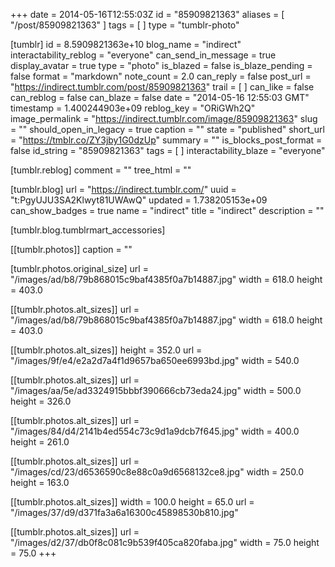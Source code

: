 +++
date = 2014-05-16T12:55:03Z
id = "85909821363"
aliases = [ "/post/85909821363" ]
tags = [ ]
type = "tumblr-photo"

[tumblr]
id = 8.5909821363e+10
blog_name = "indirect"
interactability_reblog = "everyone"
can_send_in_message = true
display_avatar = true
type = "photo"
is_blazed = false
is_blaze_pending = false
format = "markdown"
note_count = 2.0
can_reply = false
post_url = "https://indirect.tumblr.com/post/85909821363"
trail = [ ]
can_like = false
can_reblog = false
can_blaze = false
date = "2014-05-16 12:55:03 GMT"
timestamp = 1.400244903e+09
reblog_key = "ORiGWh2Q"
image_permalink = "https://indirect.tumblr.com/image/85909821363"
slug = ""
should_open_in_legacy = true
caption = ""
state = "published"
short_url = "https://tmblr.co/ZY3jby1G0dzUp"
summary = ""
is_blocks_post_format = false
id_string = "85909821363"
tags = [ ]
interactability_blaze = "everyone"

[tumblr.reblog]
comment = ""
tree_html = ""

[tumblr.blog]
url = "https://indirect.tumblr.com/"
uuid = "t:PgyUJU3SA2Klwyt81UWAwQ"
updated = 1.738205153e+09
can_show_badges = true
name = "indirect"
title = "indirect"
description = ""

[tumblr.blog.tumblrmart_accessories]

[[tumblr.photos]]
caption = ""

[tumblr.photos.original_size]
url = "/images/ad/b8/79b868015c9baf4385f0a7b14887.jpg"
width = 618.0
height = 403.0

[[tumblr.photos.alt_sizes]]
url = "/images/ad/b8/79b868015c9baf4385f0a7b14887.jpg"
width = 618.0
height = 403.0

[[tumblr.photos.alt_sizes]]
height = 352.0
url = "/images/9f/e4/e2a2d7a4f1d9657ba650ee6993bd.jpg"
width = 540.0

[[tumblr.photos.alt_sizes]]
url = "/images/aa/5e/ad3324915bbbf390666cb73eda24.jpg"
width = 500.0
height = 326.0

[[tumblr.photos.alt_sizes]]
url = "/images/84/d4/2141b4ed554c73c9d1a9dcb7f645.jpg"
width = 400.0
height = 261.0

[[tumblr.photos.alt_sizes]]
url = "/images/cd/23/d6536590c8e88c0a9d6568132ce8.jpg"
width = 250.0
height = 163.0

[[tumblr.photos.alt_sizes]]
width = 100.0
height = 65.0
url = "/images/37/d9/d371fa3a6a16300c45898530b810.jpg"

[[tumblr.photos.alt_sizes]]
url = "/images/d2/37/db0f8c081c9b539f405ca820faba.jpg"
width = 75.0
height = 75.0
+++
